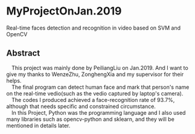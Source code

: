 # MyProjectOnJan.2019
Real-time faces detection and recognition in video based on SVM and OpenCV
## Abstract
&ensp;&ensp;This project was mainly done by PeiliangLiu on Jan.2019. And I want to give my thanks to WenzeZhu, ZonghengXia and my supervisor for their helps.  
&ensp;&ensp;The final program can detect human face and mark that person's name on the real-time vedio(such as the vedio captured by laptop's camera).  
&ensp;&ensp;The codes I produced achieved a face-recognition rate of 93.7%, although that needs specific and constrained circumstance.  
&ensp;&ensp;In this Project, Python was the programming language and I also used many libraries such as opencv-python and sklearn, and they will be mentioned in details later.
